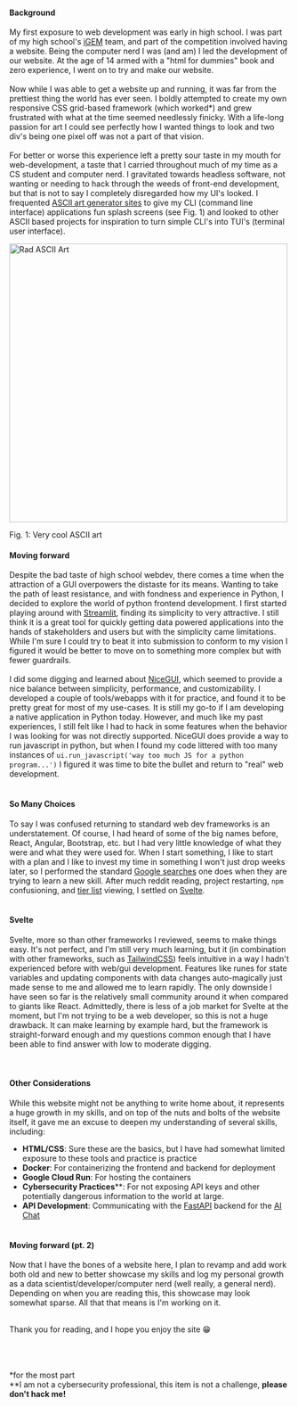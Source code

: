 #### Background

My first exposure to web development was early in high school. I was part of my high school's [iGEM](https://igem.org/) team, and part of the competition involved having a website. 
Being the computer nerd I was (and am) I led the development of our website. 
At the age of 14 armed with a "html for dummies" book and zero experience, I went on to try and make our website.
<br/><br/>
Now while I was able to get a website up and running, it was far from the prettiest thing the world has ever seen. 
I boldly attempted to create my own responsive CSS grid-based framework (which worked*) and grew frustrated with what at the time seemed needlessly finicky. 
With a life-long passion for art I could see perfectly how I wanted things to look and two div's being one pixel off was not a part of that vision.
<br/><br/>
For better or worse this experience left a pretty sour taste in my mouth for web-development, a taste that I carried throughout much of my time as a CS student and computer nerd. 
I gravitated towards headless software, not wanting or needing to hack through the weeds of front-end development, 
but that is not to say I completely disregarded how my UI's looked. 
I frequented [ASCII art generator sites](https://patorjk.com/software/taag/#p=display&f=Delta%20Corps%20Priest%201&t=Robert's%20Rad%20Software) to give my CLI (command line interface) applications fun splash screens (see Fig. 1) and looked to other ASCII based projects for inspiration to turn simple CLI's into TUI's (terminal user interface).
<div class="flex flex-col items-center p-4">
    <img src="/RobertsRadSoftware.PNG" alt="Rad ASCII Art" width="500">
    <p class="text-center">Fig. 1: Very cool ASCII art</p>
</div>

#### Moving forward
Despite the bad taste of high school webdev, there comes a time when the attraction of a GUI overpowers the distaste for its means. 
Wanting to take the path of least resistance, and with fondness and experience in Python, I decided to explore the world of python frontend development. 
I first started playing around with [Streamlit](https://streamlit.io/), finding its simplicity to very attractive. 
I still think it is a great tool for quickly getting data powered applications into the hands of stakeholders and users but with the simplicity came limitations.
While I'm sure I could try to beat it into submission to conform to my vision I figured it would be better to move on to something more complex but with fewer guardrails. 
<br/><br/>
I did some digging and learned about [NiceGUI](https://nicegui.io/), which seemed to provide a nice balance between simplicity, performance, and customizability. 
I developed a couple of tools/webapps with it for practice, and found it to be pretty great for most of my use-cases. 
It is still my go-to if I am developing a native application in Python today. 
However, and much like my past experiences, I still felt like I had to hack in some features when the behavior I was looking for was not directly supported. NiceGUI does provide a way to run javascript in python, but when I found my code littered with too many instances of `ui.run_javascript('way too much JS for a python program...')` I figured it was time to bite the bullet and return to "real" web development.
<br/><br/>

#### So Many Choices
To say I was confused returning to standard web dev frameworks is an understatement. 
Of course, I had heard of some of the big names before, React, Angular, Bootstrap, etc. but I had very little knowledge of what they were and what they were used for. When I start something, I like to start with a plan and I like to invest my time in something I won't just drop weeks later, so I performed the standard [Google searches](https://letmegooglethat.com/?q=Best+way+to+make+website+work+good%3F%3F%3F) one does when they are trying to learn a new skill.
After much reddit reading, project restarting, `npm` confusioning, and [tier list](https://2024.stateofjs.com/en-US/libraries/#tier_list) viewing, I settled on [Svelte](https://svelte.dev/).
<br/><br/>

#### Svelte
Svelte, more so than other frameworks I reviewed, seems to make things easy.
It's not perfect, and I'm still very much learning, but it (in combination with other frameworks, such as [TailwindCSS](https://tailwindcss.com/)) feels intuitive in a way I hadn't experienced before with web/gui development. 
Features like runes for state variables and updating components with data changes auto-magically just made sense to me and allowed me to learn rapidly. 
The only downside I have seen so far is the relatively small community around it when compared to giants like React.
Admittedly, there is less of a job market for Svelte at the moment, but I'm not trying to be a web developer, so this is not a huge drawback.
It can make learning by example hard, but the framework is straight-forward enough and my questions common enough that I have been able to find answer with low to moderate digging.  
<br/><br/>

#### Other Considerations
While this website might not be anything to write home about, it represents a huge growth in my skills, and on top of the nuts and bolts of the website itself, it gave me an excuse to deepen my understanding of several skills, including:
- **HTML/CSS**: Sure these are the basics, but I have had somewhat limited exposure to these tools and practice is practice
- **Docker**: For containerizing the frontend and backend for deployment
- **Google Cloud Run**: For hosting the containers
- **Cybersecurity Practices****: For not exposing API keys and other potentially dangerous information to the world at large.
- **API Development**: Communicating with the [FastAPI](https://fastapi.tiangolo.com/) backend for the [AI Chat](/projects/ai-chat) 
<br/><br/>

#### Moving forward (pt. 2)
Now that I have the bones of a website here, I plan to revamp and add work both old and new to better showcase my skills and log my personal growth as a data scientist/developer/computer nerd (well really, a general nerd). Depending on when you are reading this, this showcase may look somewhat sparse. All that that means is I'm working on it.
<br/><br/>
<div class="text-center text-2xl text-bold">
Thank you for reading, and I hope you enjoy the site 😁
</div>


<br/><br/><br/>
*for the most part
<br/>
**I am not a cybersecurity professional, this item is not a challenge, **please don't hack me!**